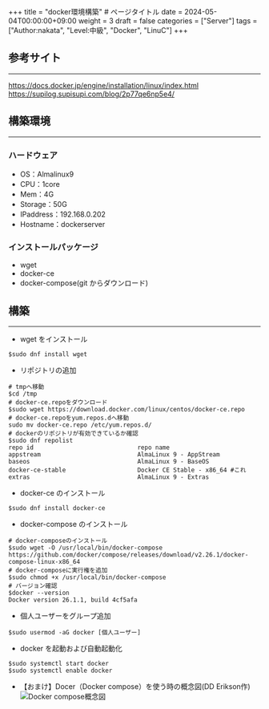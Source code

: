 +++
title = "docker環境構築" # ページタイトル
date = 2024-05-04T00:00:00+09:00
weight = 3
draft = false
categories = ["Server"]
tags = ["Author:nakata", "Level:中級", "Docker", "LinuC"]
+++

## 参考サイト

---

https://docs.docker.jp/engine/installation/linux/index.html \
https://supilog.supisupi.com/blog/2p77qe6np5e4/

## 構築環境

---

### ハードウェア

- OS：Almalinux9
- CPU：1core
- Mem：4G
- Storage：50G
- IPaddress：192.168.0.202
- Hostname：dockerserver

### インストールパッケージ

- wget
- docker-ce
- docker-compose(git からダウンロード)

## 構築

---

- wget をインストール

```
$sudo dnf install wget
```

- リポジトリの追加

```
# tmpへ移動
$cd /tmp
# docker-ce.repoをダウンロード
$sudo wget https://download.docker.com/linux/centos/docker-ce.repo
# docker-ce.repoをyum.repos.dへ移動
sudo mv docker-ce.repo /etc/yum.repos.d/
# dockerのリポジトリが有効できているか確認
$sudo dnf repolist
repo id                             repo name
appstream                           AlmaLinux 9 - AppStream
baseos                              AlmaLinux 9 - BaseOS
docker-ce-stable                    Docker CE Stable - x86_64 #これ
extras                              AlmaLinux 9 - Extras
```

- docker-ce のインストール

```
$sudo dnf install docker-ce
```

- docker-compose のインストール

```
# docker-composeのインストール
$sudo wget -O /usr/local/bin/docker-compose https://github.com/docker/compose/releases/download/v2.26.1/docker-compose-linux-x86_64
# docker-composeに実行権を追加
$sudo chmod +x /usr/local/bin/docker-compose
# バージョン確認
$docker --version
Docker version 26.1.1, build 4cf5afa
```

- 個人ユーザーをグループ追加

```
$sudo usermod -aG docker [個人ユーザー]
```

- docker を起動および自動起動化

```
$sudo systemctl start docker
$sudo systemctl enable docker
```
- 【おまけ】Docer（Docker compose）を使う時の概念図(DD Erikson作)
![Docker compose概念図](/img/docker-build/Docker_compose.drawio.png)